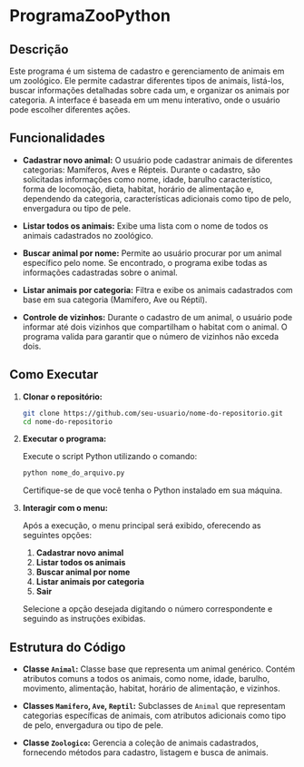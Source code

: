 # ProgramaZooPython

## Descrição

Este programa é um sistema de cadastro e gerenciamento de animais em um zoológico. Ele permite cadastrar diferentes tipos de animais, listá-los, buscar informações detalhadas sobre cada um, e organizar os animais por categoria. A interface é baseada em um menu interativo, onde o usuário pode escolher diferentes ações.

## Funcionalidades

- **Cadastrar novo animal:** O usuário pode cadastrar animais de diferentes categorias: Mamíferos, Aves e Répteis. Durante o cadastro, são solicitadas informações como nome, idade, barulho característico, forma de locomoção, dieta, habitat, horário de alimentação e, dependendo da categoria, características adicionais como tipo de pelo, envergadura ou tipo de pele.

- **Listar todos os animais:** Exibe uma lista com o nome de todos os animais cadastrados no zoológico.

- **Buscar animal por nome:** Permite ao usuário procurar por um animal específico pelo nome. Se encontrado, o programa exibe todas as informações cadastradas sobre o animal.

- **Listar animais por categoria:** Filtra e exibe os animais cadastrados com base em sua categoria (Mamífero, Ave ou Réptil).

- **Controle de vizinhos:** Durante o cadastro de um animal, o usuário pode informar até dois vizinhos que compartilham o habitat com o animal. O programa valida para garantir que o número de vizinhos não exceda dois.

## Como Executar

1. **Clonar o repositório:**

   ```bash
   git clone https://github.com/seu-usuario/nome-do-repositorio.git
   cd nome-do-repositorio
   ```

2. **Executar o programa:**

   Execute o script Python utilizando o comando:

   ```bash
   python nome_do_arquivo.py
   ```

   Certifique-se de que você tenha o Python instalado em sua máquina.

3. **Interagir com o menu:**

   Após a execução, o menu principal será exibido, oferecendo as seguintes opções:

   1. **Cadastrar novo animal**
   2. **Listar todos os animais**
   3. **Buscar animal por nome**
   4. **Listar animais por categoria**
   5. **Sair**

   Selecione a opção desejada digitando o número correspondente e seguindo as instruções exibidas.

## Estrutura do Código

- **Classe `Animal`:** Classe base que representa um animal genérico. Contém atributos comuns a todos os animais, como nome, idade, barulho, movimento, alimentação, habitat, horário de alimentação, e vizinhos.

- **Classes `Mamifero`, `Ave`, `Reptil`:** Subclasses de `Animal` que representam categorias específicas de animais, com atributos adicionais como tipo de pelo, envergadura ou tipo de pele.

- **Classe `Zoologico`:** Gerencia a coleção de animais cadastrados, fornecendo métodos para cadastro, listagem e busca de animais.
